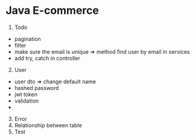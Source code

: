 # Java E-commerce

1. Todo

- pagination
- filter
- make sure the email is unique => method find user by email in services
- add try, catch in controller

2. User

- user dto => change default name
- hashed password
- jwt token
- validation
-

3. Error
4. Relationship between table
5. Test
